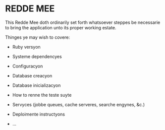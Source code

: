 # REDDE MEE

This Redde Mee doth ordinarily set forth whatsoever steppes be necessarie to bring the
application unto its proper working estate.

Thinges ye may wish to covere:

* Ruby versyon

* Systeme dependencyes

* Configuracyon

* Database creacyon

* Database inicializacyon  

* How to renne the teste suyte

* Servyces (jobbe queues, cache serveres, searche engynes, &c.)

* Deploimente instructyons

* ...
